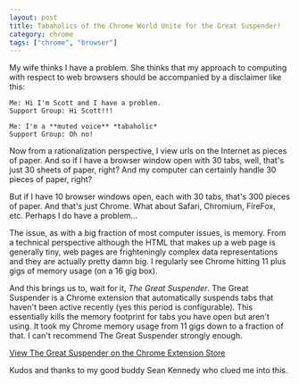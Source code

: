```yaml
---
layout: post
title: Tabaholics of the Chrome World Unite for the Great Suspender!
category: chrome
tags: ["chrome", "browser"]
---
```

My wife thinks I have a problem.  She thinks that my approach to computing with respect to web browsers should be accompanied by a disclaimer like this:

    Me: Hi I'm Scott and I have a problem.
    Support Group: Hi Scott!!!
    
    Me: I'm a **muted voice** *tabaholic*
    Support Group: Oh no!

Now from a rationalization perspective, I view urls on the Internet as pieces of paper.  And so if I have a browser window open with 30 tabs, well, that's just 30 sheets of paper, right?  And my computer can certainly handle 30 pieces of paper, right?

But if I have 10 browser windows open, each with 30 tabs, that's 300 pieces of paper.  And that's just Chrome.  What about Safari, Chromium, FireFox, etc.  Perhaps I do have a problem...

The issue, as with a big fraction of most computer issues, is memory.  From a technical perspective although the HTML that makes up a web page is generally tiny, web pages are frighteningly complex data representations and they are actually pretty damn big.  I regularly see Chrome hitting 11 plus gigs of memory usage (on a 16 gig box).

And this brings us to, wait for it, *The Great Suspender*.  The Great Suspender is a Chrome extension that automatically suspends tabs that haven't been active recently (yes this period is configurable).  This essentially kills the memory footprint for tabs you have open but aren't using.  It took my Chrome memory usage from 11 gigs down to a fraction of that.  I can't recommend The Great Suspender strongly enough.

[View The Great Suspender on the Chrome Extension Store](https://chrome.google.com/webstore/detail/the-great-suspender/klbibkeccnjlkjkiokjodocebajanakg?hl=en)

Kudos and thanks to my good buddy Sean Kennedy who clued me into this.  